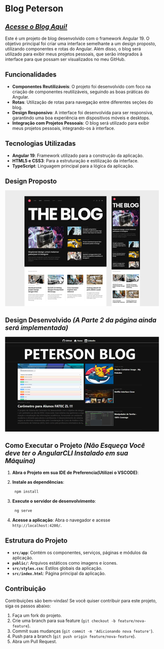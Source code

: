 # Blog Peterson
## *[Acesse o Blog Aqui!](https://petersonphc.github.io/Angular-Blog/home)* 

Este é um projeto de blog desenvolvido com o framework Angular 19. O objetivo principal foi criar uma interface semelhante a um design proposto, utilizando componentes e rotas do Angular. Além disso, o blog será utilizado para exibir meus projetos pessoais, que serão integrados à interface para que possam ser visualizados no meu GitHub.

## Funcionalidades

- **Componentes Reutilizáveis**: O projeto foi desenvolvido com foco na criação de componentes reutilizáveis, seguindo as boas práticas do Angular.
- **Rotas**: Utilização de rotas para navegação entre diferentes seções do blog.
- **Design Responsivo**: A interface foi desenvolvida para ser responsiva, garantindo uma boa experiência em dispositivos móveis e desktops.
- **Integração com Projetos Pessoais**: O blog será utilizado para exibir meus projetos pessoais, integrando-os à interface.

## Tecnologias Utilizadas

- **Angular 19**: Framework utilizado para a construção da aplicação.
- **HTML5 e CSS3**: Para a estruturação e estilização da interface.
- **TypeScript**: Linguagem principal para a lógica da aplicação.

## Design Proposto
![Reference Design](design/reference-blog-image.png)

## Design Desenvolvido _(A Parte 2 da página ainda será implementada)_
![Implemented Design](design/HomePage_BlogPeterson_Angular19.png)

## Como Executar o Projeto _(Não Esqueça Você deve ter o AngularCLI Instalado em sua Máquina)_

1. **Abra o Projeto em sua IDE de Preferencia(Utilizei o VSCODE)**:

2. **Instale as dependências**:
   ```bash
    npm install
   ```
3. **Execute o servidor de desenvolvimento**:
   ```bash
    ng serve
   ```
4. **Acesse a aplicação**:
   Abra o navegador e acesse `http://localhost:4200/`.

## Estrutura do Projeto

- **`src/app`**: Contém os componentes, serviços, páginas e módulos da aplicação.
- **`public/`**: Arquivos estáticos como imagens e ícones.
- **`src/styles.css`**: Estilos globais da aplicação.
- **`src/index.html`**: Página principal da aplicação.

## Contribuição

Contribuições são bem-vindas! Se você quiser contribuir para este projeto, siga os passos abaixo:

1. Faça um fork do projeto.
2. Crie uma branch para sua feature (`git checkout -b feature/nova-feature`).
3. Commit suas mudanças (`git commit -m 'Adicionando nova feature'`).
4. Push para a branch (`git push origin feature/nova-feature`).
5. Abra um Pull Request.
